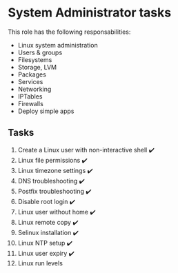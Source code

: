 # System Administrator tasks

This role has the following responsabilities:
- Linux system administration
- Users & groups
- Filesystems
- Storage, LVM
- Packages
- Services
- Networking
- IPTables
- Firewalls
- Deploy simple apps

## Tasks
1. Create a Linux user with non-interactive shell ✔️
2. Linux file permissions ✔️
3. Linux timezone settings ✔️
4. DNS troubleshooting ✔️
5. Postfix troubleshooting ✔️
6. Disable root login ✔️
7. Linux user without home ✔️
8. Linux remote copy ✔️
9. Selinux installation ✔️
10. Linux NTP setup ✔️
11. Linux user expiry ✔️
12. Linux run levels
